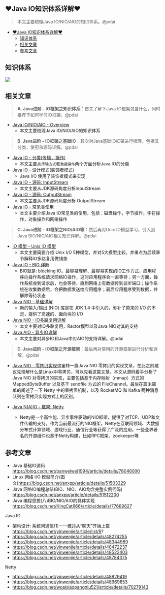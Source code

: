 ## ♥Java IO知识体系详解♥

> 本文主要梳理Java IO/NIO/AIO的知识体系。@pdai

+   [♥Java IO知识体系详解♥](#java-io%E7%9F%A5%E8%AF%86%E4%BD%93%E7%B3%BB%E8%AF%A6%E8%A7%A3)
    +   [知识体系](#%E7%9F%A5%E8%AF%86%E4%BD%93%E7%B3%BB)
    +   [相关文章](#%E7%9B%B8%E5%85%B3%E6%96%87%E7%AB%A0)
    +   [参考文章](#%E5%8F%82%E8%80%83%E6%96%87%E7%AB%A0)

## 知识体系

![](https://www.pdai.tech/images/io/java-io-overview2.png)

## 相关文章

> **A. Java进阶 - IO框架之知识体系**：首先了解下Java IO框架包含什么，同时推荐下如何学习IO框架。@pdai

+   [Java IO/NIO/AIO - Overview](https://www.pdai.tech/md/java/io/java-io-overview.html)
    +   本文主要梳理Java IO/NIO/AIO的知识体系

> **B. Java进阶 - IO框架之基础IO**：其次对Java基础IO框架进行梳理，包括其分类，使用和源码详解。@pdai

+   [Java IO - 分类(传输，操作)](https://www.pdai.tech/md/java/io/java-io-basic-category.html)
    +   本文主要从`传输方式`和`数据操作`两个方面分析Java IO的分类
+   [Java IO - 设计模式(装饰者模式)](https://www.pdai.tech/md/java/io/java-io-basic-design-pattern.html)
    +   Java I/O 使用了装饰者模式来实现
+   [Java IO - 源码: InputStream](https://www.pdai.tech/md/java/io/java-io-basic-code-inputstream.html)
    +   本文主要从JDK源码角度分析InputStream
+   [Java IO - 源码: OutputStream](https://www.pdai.tech/md/java/io/java-io-basic-code-outputstream.html)
    +   本文主要从JDK源码角度分析 OutputStream
+   [Java IO - 常见类使用](https://www.pdai.tech/md/java/io/java-io-basic-usage.html)
    +   本文主要介绍Java IO常见类的使用，包括：磁盘操作，字节操作，字符操作，对象操作和网络操作

> **C. Java进阶 - IO框架之NIO/AIO等**：然后再对Unix IO模型学习，引入到Java BIO/NIO/AIO相关知识详解。@pdai

+   [IO 模型 - Unix IO 模型](https://www.pdai.tech/md/java/io/java-io-model.html)
    +   本文主要简要介绍 Unix I/O 5种模型，并对5大模型比较，并重点为后续章节解释IO多路复用做铺垫
+   [Java IO - BIO 详解](https://www.pdai.tech/md/java/io/java-io-bio.html)
    +   BIO就是: blocking IO。最容易理解、最容易实现的IO工作方式，应用程序向操作系统请求网络IO操作，这时应用程序会一直等待；另一方面，操作系统收到请求后，也会等待，直到网络上有数据传到监听端口；操作系统在收集数据后，会把数据发送给应用程序；最后应用程序受到数据，并解除等待状态
+   [Java NIO - 基础详解](https://www.pdai.tech/md/java/io/java-io-nio.html)
    +   新的输入/输出 (NIO) 库是在 JDK 1.4 中引入的，弥补了原来的 I/O 的不足，提供了高速的、面向块的 I/O
+   [Java NIO - IO多路复用详解](https://www.pdai.tech/md/java/io/java-io-nio-select-epoll.html)
    +   本文主要对IO多路复用，Ractor模型以及Java NIO对其的支持
+   [Java AIO - 异步IO详解](https://www.pdai.tech/md/java/io/java-io-aio.html)
    +   本文主要对异步IO和Java中对AIO的支持详解。@pdai

> **D. Java进阶 - IO框架之开源框架**：最后再对常用的开源框架进行分析和详解。@pdai

+   [Java NIO - 零拷贝实现](https://www.pdai.tech/md/java/io/java-io-nio-zerocopy.html)这里转一篇Java NIO 零拷贝的实现文章，在此之前建议先理解什么是Linux中零拷贝，可以先看这篇文章。本文从源码着手分析了 Java NIO 对零拷贝的实现，主要包括基于内存映射（mmap）方式的 MappedByteBuffer 以及基于 sendfile 方式的 FileChannel。最后在篇末简单的阐述了一下 Netty 中的零拷贝机制，以及 RocketMQ 和 Kafka 两种消息队列在零拷贝实现方式上的区别。
    
+   [Java N(A)IO - 框架: Netty](https://www.pdai.tech/md/java/io/java-io-nio-netty.html)
    
    +   Netty是一个高性能、异步事件驱动的NIO框架，提供了对TCP、UDP和文件传输的支持。作为当前最流行的NIO框架，Netty在互联网领域、大数据分布式计算领域、游戏行业、通信行业等获得了广泛的应用，一些业界著名的开源组件也基于Netty构建，比如RPC框架、zookeeper等

## 参考文章

+   Java 基础IO源码 https://blog.csdn.net/panweiwei1994/article/details/78046000
+   Linux 网络 I/O 模型简介(图文)https://blog.csdn.net/anxpp/article/details/51503329
+   Java 网络IO编程总结(BIO、NIO、AIO均含完整实例代码) https://blog.csdn.net/anxpp/article/details/51512200
+   Java 编程思想(八)BIO/NIO/AIO的具体实现 https://blog.csdn.net/KingCat666/article/details/77689627

Java IO

+   架构设计: 系统间通信(1)——概述从“聊天”开始上篇 https://blog.csdn.net/yinwenjie/article/list/6?
+   https://blog.csdn.net/yinwenjie/article/details/48274255
+   https://blog.csdn.net/yinwenjie/article/details/48344989
+   https://blog.csdn.net/yinwenjie/article/details/48472237
+   https://blog.csdn.net/yinwenjie/article/details/48522403
+   https://blog.csdn.net/yinwenjie/article/details/48784375

Netty

+   https://blog.csdn.net/yinwenjie/article/details/48829419
+   https://blog.csdn.net/yinwenjie/article/details/48969853
+   https://blog.csdn.net/woaixiaopangniu521/article/details/70279143